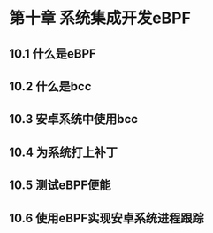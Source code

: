 # 第十章 系统集成开发eBPF

## 10.1 什么是eBPF



## 10.2 什么是bcc



## 10.3 安卓系统中使用bcc



## 10.4 为系统打上补丁



## 10.5 测试eBPF便能



## 10.6 使用eBPF实现安卓系统进程跟踪


